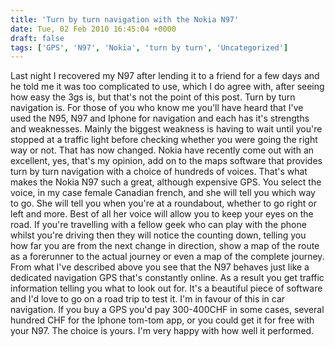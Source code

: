 ```yaml
---
title: 'Turn by turn navigation with the Nokia N97'
date: Tue, 02 Feb 2010 16:45:04 +0000
draft: false
tags: ['GPS', 'N97', 'Nokia', 'turn by turn', 'Uncategorized']
---
```


Last night I recovered my N97 after lending it to a friend for a few days and he told me it was too complicated to use, which I do agree with, after seeing how easy the 3gs is, but that's not the point of this post. Turn by turn navigation is. For those of you who know me you'll have heard that I've used the N95, N97 and Iphone for navigation and each has it's strengths and weaknesses. Mainly the biggest weakness is having to wait until you're stopped at a traffic light before checking whether you were going the right way or not. That has now changed. Nokia have recently come out with an excellent, yes, that's my opinion, add on to the maps software that provides turn by turn navigation with a choice of hundreds of voices. That's what makes the Nokia N97 such a great, although expensive GPS. You select the voice, in my case female Canadian french, and she will tell you which way to go. She will tell you when you're at a roundabout, whether to go right or left and more. Best of all her voice will allow you to keep your eyes on the road. If you're travelling with a fellow geek who can play with the phone whilst you're driving then they will notice the counting down, telling you how far you are from the next change in direction, show a map of the route as a forerunner to the actual journey or even a map of the complete journey. From what I've described above you see that the N97 behaves just like a dedicated navigation GPS that's constantly online. As a result you get traffic information telling you what to look out for. It's a beautiful piece of software and I'd love to go on a road trip to test it. I'm in favour of this in car navigation. If you buy a GPS you'd pay 300-400CHF in some cases, several hundred CHF for the Iphone tom-tom app, or you could get it for free with your N97. The choice is yours. I'm very happy with how well it performed.